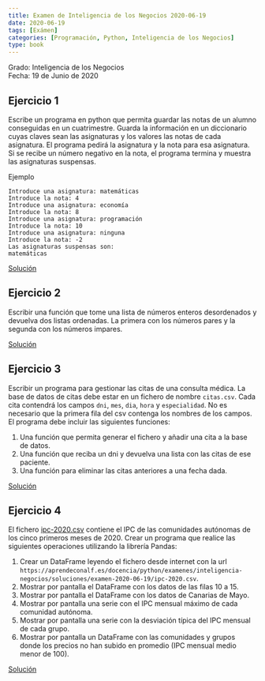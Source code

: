 ```yaml
---
title: Examen de Inteligencia de los Negocios 2020-06-19
date: 2020-06-19
tags: [Exámen]
categories: [Programación, Python, Inteligencia de los Negocios]
type: book
---
```


Grado: Inteligencia de los Negocios  
Fecha: 19 de Junio de 2020

## Ejercicio 1

Escribe un programa en python que permita guardar las notas de un alumno conseguidas en un cuatrimestre. Guarda la información en un diccionario cuyas claves sean las asignaturas y los valores las notas de cada asignatura. El programa pedirá la asignatura y la nota para esa asignatura. Si se recibe un número negativo en la nota, el programa termina y muestra las asignaturas suspensas.

Ejemplo

```ssh
Introduce una asignatura: matemáticas
Introduce la nota: 4
Introduce una asignatura: economía
Introduce la nota: 8
Introduce una asignatura: programación
Introduce la nota: 10
Introduce una asignatura: ninguna
Introduce la nota: -2
Las asignaturas suspensas son:
matemáticas
```

<a href="https://colab.research.google.com/github/asalber/aprendeconalf/blob/master/content/es/docencia/python/examenes/inteligencia-negocios/soluciones/examen-2020-06-19/ejercicio1.ipynb" class="btn btn-info" target="_blank">Solución</a>

## Ejercicio 2

Escribir una función que tome una lista de números enteros desordenados y devuelva dos listas ordenadas. La primera con los números pares y la segunda con los números impares.

<a href="https://colab.research.google.com/github/asalber/aprendeconalf/blob/master/content/es/docencia/python/examenes/inteligencia-negocios/soluciones/examen-2020-06-19/ejercicio2.ipynb" class="btn btn-info" target="_blank">Solución</a>

## Ejercicio 3

Escribir un programa para gestionar las citas de una consulta médica. La base de datos de citas debe estar en un fichero de nombre `citas.csv`. Cada cita contendrá los campos `dni`, `mes`, `dia`, `hora` y `especialidad`. No es necesario que la primera fila del csv contenga los nombres de los campos. El programa debe incluir las siguientes funciones:

1. Una función que permita generar el fichero y añadir una cita a la base de datos. 
2. Una función que reciba un dni y devuelva una lista con las citas de ese paciente.
3. Una función para eliminar las citas anteriores a una fecha dada.

<a href="https://colab.research.google.com/github/asalber/aprendeconalf/blob/master/content/es/docencia/python/examenes/inteligencia-negocios/soluciones/examen-2020-06-19/ejercicio3.ipynb" class="btn btn-info" target="_blank">Solución</a>

## Ejercicio 4

El fichero [ipc-2020.csv](../soluciones/examen-2020-06-19/ipc-2020.csv) contiene el IPC de las comunidades autónomas de los cinco primeros meses de 2020. Crear un programa que realice las siguientes operaciones utilizando la librería Pandas:

1. Crear un DataFrame leyendo el fichero desde internet con la url `https://aprendeconalf.es/docencia/python/examenes/inteligencia-negocios/soluciones/examen-2020-06-19/ipc-2020.csv`.
2. Mostrar por pantalla el DataFrame con los datos de las filas 10 a 15.
3. Mostrar por pantalla el DataFrame con los datos de Canarias de Mayo.
4. Mostrar por pantalla una serie con el IPC mensual máximo de cada comunidad autónoma.
5. Mostrar por pantalla una serie con la desviación típica del IPC mensual de cada grupo.
6. Mostrar por pantalla un DataFrame con las comunidades y grupos donde los precios no han subido en promedio (IPC mensual medio menor de 100).

<a href="https://colab.research.google.com/github/asalber/aprendeconalf/blob/master/content/es/docencia/python/examenes/inteligencia-negocios/soluciones/examen-2020-06-19/ejercicio4.ipynb" class="btn btn-info" target="_blank">Solución</a>